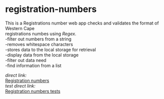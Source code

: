 # registration-numbers

This is a Registrations number web app checks and validates the format of Western Cape <br />
registrations numbes using *Regex*.<br />
-filter out numbers from a string <br/>
-removes whitespace characters<br />
-stores data to the local storage for retrieval<br />
-display data from the local storage<br />
-filter out data need<br />
-find information from a list<br />

*direct link:*<br />
<a href="https://yonela-johannes.github.io/registration-numbers/" target="_blank">Registration numbers</a><br />
*test direct link:*<br />
<a href="https://yonela-johannes.github.io/registration-numbers-tests/" target="_blank">Registration numbers tests</a><br />
